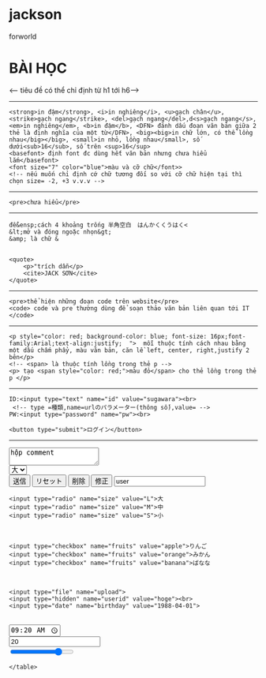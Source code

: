 # jackson
forworld
<!DOCTYPE html>
<html lang="vi">
<head>
	<title>ON TAP</title>
	<meta charset="uft-8"/>
	<meta name="descriftion" content="khai báo nội dung cho mô tả">
	<meta name="author" content="Jack Son là tác giả">
	<meta name="keyword" content="khai báo từ khóa để tìm kiếm">
</head>
<body background="" bgcolor="" text="" link="" vlink="" alink="">
	<!--
		- thuộc tính của body
		+ backgroud= link của ảnh, nó sẽ hiển thị nền là ảnh, ảnh k đủ to thì nó sẽ gộp nhiều cái để lấp đầy
		+ bgcolor màu nền,
		nếu chỉ định cả 2 thì ảnh sẽ hiển thị trước rồi mới đến nền
		+ text= xác định màu chữ của văn bản, cả đề mục
		+ link, alink là active link là liên kết đang được kích hoạt, vlink là visited link là lk đã kích hoạt
	-->
	<h1>BÀI HỌC</h1>   <-- tiêu đề có thể chỉ định từ h1 tới h6-->
<hr>

	<strong>in đậm</strong>, <i>in nghiêng</i>, <u>gạch chân</u>, <strike>gạch ngang</strike>, <del>gạch ngang</del>,d<s>gạch ngang</s>,<em>in nghiêng</em>, <b>in đậm</b>, <DFN> đánh dấu đoạn văn bản giữa 2 thẻ là định nghĩa của một từ</DFN>, <big><big>in chữ lớn, có thể lồng nhau</big></big>, <small>in nhỏ, lồng nhau</small>, số dưới<sub>16</sub>, số trên <sup>16</sup>
	<basefont> định font đc dùng hết văn bản nhưng chưa hiểu lắm</basefont>
	<font size="7" color="blue">màu và cỡ chữ</font>> 
	<!-- nếu muốn chỉ định cớ chữ tương đối so với cỡ chữ hiện tại thì chọn size= -2, +3 v.v.v -->
<hr>
 
 <!--  thẻ hr
 	<HR
align = LEFT / CENTER / RIGHT
color = color
noshade k có bóng
size = n
width =  độ dày tính bằng px hoặc % bề rộng của cửa sổ trình duyệt
>

  -->
	<pre>chưa hiểu</pre>

<hr>

	để&ensp;cách 4 khoảng trống 半角空白　はんかくくうはく<
	&lt;mở và đóng ngoặc nhọn&gt;
	&amp; là chữ &


	<quote>
		<p>"trích dẫn</p>
		<cite>JACK SƠN</cite>
	</quote>

<hr>

	<pre>thể hiện những đoạn code trên website</pre>
	<code> code và pre thường dùng để soạn thảo văn bản liên quan tới IT </code>

<hr>

	<p style="color: red; background-color: blue; font-size: 16px;font-family:Arial;text-align:justify;  ">  mỗi thuộc tính cách nhau bằng một dấu chấm phẩy, màu văn bản, căn lề left, center, right,justify 2 bên</p>
	<!-- <span> là thuộc tính lồng trong thẻ p -->
	<p> tạo <span style="color: red;">màu đỏ</span> cho thẻ lồng trong thẻ p </p>

<hr>
	<!-- TẠO NHÓM
	- <ol> là có thứ tự, ul là thêm dấu chấm, thuộc tính type để chỉ định kiểu thứ tự A, a,I, i ,1  
	- thẻ <dir> là thẻ phân cấp. <menu> là thẻ menu
	- reversed là thuộc tính của <li> chỉ thứ tự chạy ngược, start 
	- type= disc tròn đậm; circle vòng tròn  ; square vuông cho <li>

	-->

	<ol>
		<li>項目A
			<ul>
				<li>項目A-a</li>
				<li>項目A-b</li>
				<li>項目A-c</li>
			</ul>
		</li>
		<li>項目B
			<ol reversed="3">
				<li>項目B-c</li>
				<li>項目B-b</li>
				<li>項目B-a</li>
			</ol>
		</li>
		<li>項目C
			<ol>
				<li value="1">項目D-b</li>
				<li value="2">項目D-c</li>
				<li value="4">項目D-e</li>
			</ol>
		</li>
	</ol> 

<hr>

	<!-- danh sách có mô tả dl, dt là phần tử, dd là mô tả-->
    <dl>
		<dt> anh </dt>
			<dd>la ai</dd>
		<dt>anh là Sơn</dt>
			<dd>ừ</dd>
	</dl>

	<hr>

	<!-- thẻ tạo liên kết , _blank là mở trên cửa sổ mới, _sefl là cửa sổ này-->
	<ul>
		<li><a href="1.html" title="VÀO html" target="_blank"> đi tới 1.html </a></li>
		<li><a href="#abc">ĐỌC NỘI DUNG</a></li>
		<!--nó chạy đến phần nội dung đc đánh dấu -->
		<p id="abc"> đây là nội dung</p>
	</ul>	
	<!-- chèn ảnh,  width="5" height="15" border= px là viền ảnh, title= là ghi chữ sẽ hiển thị khi di chuyển chuột vào ảnh-->
	<img src="https://genk.mediacdn.vn/thumb_w/660/2019/10/16/pixel-image-2-15711948680972055689544.jpg" alt="ảnh thôi" title="đây là ảnh">
	 <!-- <img src="C:\Users\ASUS\Pictures\received_2233449803647372.jpeg" -->
	<!-- chèn video -->
	<video width="" height="">
		<source src="đường dẫn video" type="video/mp4">
	</video>

<hr>

	<!-- TẠO BẢNG table
		<caption> tiêu đề của bảng</captiom>
		<TABLE
ALIGN = LEFT / CENTER / RIGHT căn lề cho bảng và nội dung trong ô
VALIGN = TOP / MIDDLE / BOTTOM
BORDER = kích thước đường kẻ chia ô trong bảng, được đo theo px, 0 là 0 xác định lề, giữa các ô trong bảng chỉ có 1 khoảng cách nhỏ để phân biệt. nếu chỉ để border thì auto=1
BORDERCOLOR = cmàu đường kẻ
BORDERCOLORDARK =  màu phía tối và phía sáng cho đường kẻ nổi
BORDERCOLORLIGHT = // //
BACKGROUND = link ảnh nền
BGCOLOR = màu nền
CELLSPACING = spacing khoảng cách giữa các ô 
CELLPADDING = pading khoảng cách giữa nội dung và đường kẻ



	 -->
	<style>
		table {
			border-collapse: collapse;
		}
		td {
			border: 1px dotted gray;
			padding: 10px;
		}
	</style>
</head>
<body>
	<table>
		<tr>
			<td>A1</td>
			<td>B1</td>
			<td>C1</td>
		</tr>
		<tr>
			<td>A2</td>
			<td>B2</td>
			<td>C2</td>
		</tr>
		
	</table>
	<br>
	<table>
		<tr>
			<td rowspan="2">A1+A2</td>
			<td colspan="2">B1+C1</td>
		</tr>
		<tr>
			<td>B2</td>
			<td>C2</td>
		</tr>
	</table>
<hr>

<!-- YẾU TỐ FORM -->

<form action="#" method="GET">

	ID:<input type="text" name="id" value="sugawara"><br>
	 <!-- type =種類,name=urlのパラメーター(thông số),value= -->
	PW:<input type="password" name="pw"><br>
<!-- ZZ入力値は、URLパラメーターとししてwebサーバーへ送信 -->
	<button type="submit">ログイン</button>
<!-- ボタンの種類 -->
<hr>
	<form name="method">
	<textarea name="comment">
hộp comment
	</textarea>
<br>
	<select name="measure">
		<option value="XL" selected>大</option>??
		<option value="L">中</option>
		<option value="M">小</option>
	</select><br>
		<button type="submit">送信</button>
		<button type="reset">リセット</button>
		<button type="submit" name="action" value="delete">削除</button>
		<button type="submit" name="action" value="modify">修正</button>
	<input type="text" name="id" value="user">
<br>

	<input type="radio" name="size" value="L">大
	<input type="radio" name="size" value="M">中
	<input type="radio" name="size" value="S">小
<br>

	<input type="checkbox" name="fruits" value="apple">りんご
	<input type="checkbox" name="fruits" value="orange">みかん
	<input type="checkbox" name="fruits" value="banana">ばなな 

<br>

	<input type="file" name="upload">
	<input type="hidden" name="userid" value="hoge"><br>
	<input type="date" name="birthday" value="1988-04-01">
<br>
	<input type="time" name="start" value="09:20">
<br>
	<input type="number" name="score" value="20">
<br>       
	<input type="range" name="volume" value="80">
</form>
</body>
</html>

	
	</table>
</body>
</html>
